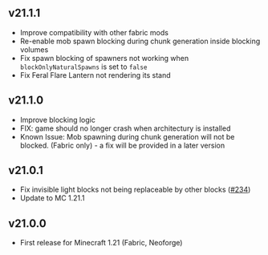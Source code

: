 ## v21.1.1
- Improve compatibility with other fabric mods
- Re-enable mob spawn blocking during chunk generation inside blocking volumes
- Fix spawn blocking of spawners not working when `blockOnlyNaturalSpawns` is set to `false`
- Fix Feral Flare Lantern not rendering its stand

## v21.1.0
- Improve blocking logic
- FIX: game should no longer crash when architectury is installed
- Known Issue: Mob spawning during chunk generation will not be blocked. (Fabric only) - a fix will be provided in a later version

## v21.0.1 
- Fix invisible light blocks not being replaceable by other blocks ([#234](https://github.com/Xalcon/TorchMaster/issues/234))
- Update to MC 1.21.1

## v21.0.0
- First release for Minecraft 1.21 (Fabric, Neoforge)